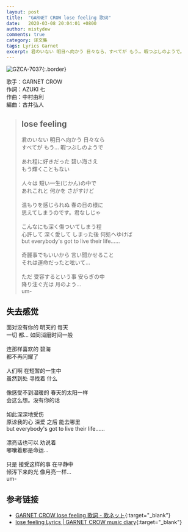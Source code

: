 ```yaml
---
layout: post
title:  "GARNET CROW lose feeling 歌词"
date:   2020-03-08 20:04:01 +0800
author: mistydew
comments: true
category: 译文集
tags: Lyrics Garnet
excerpt: 君のいない 明日へ向かう 日々なら、すべてが もう… 暇つぶしのようで。
---
```

![GZCA-7037](https://crowsub.github.io/images/discography/single/GZCA-7037.jpg){:.border}

歌手：GARNET CROW<br>
作詞：AZUKI 七<br>
作曲：中村由利<br>
編曲：古井弘人

<blockquote class="lyric-original">
  <h2>lose feeling</h2>
  <p>
    君のいない 明日へ向かう 日々なら<br>
    すべてが もう… 暇つぶしのようで<br>
    <br>
    あれ程に好きだった 碧い海さえ<br>
    もう輝くこともない<br>
    <br>
    人々は 短い一生(じかん)の中で<br>
    あれこれと 何かを さがすけど<br>
    <br>
    温もりを感じられぬ 春の日の様に<br>
    思えてしまうのです。君なしじゃ<br>
    <br>
    こんなにも深く傷ついてしまう程<br>
    心許して 深く愛して しまった後 何処へゆけば<br>
    but everybody's got to live their life......<br>
    <br>
    奇麗事でもいいから 言い聞かせること<br>
    それは運命だったと呟いて…<br>
    <br>
    ただ 受容するという事 安らぎの中<br>
    降り注ぐ光は 月のよう…<br>
    um-
  </p>
</blockquote>

<div class="lyric-translation">
  <h2>失去感觉</h2>
  <p>
    面对没有你的 明天的 每天<br>
    一切 都… 如同消磨时间一般<br>
    <br>
    连那样喜欢的 碧海<br>
    都不再闪耀了<br>
    <br>
    人们啊 在短暂的一生中<br>
    虽然到处 寻找着 什么<br>
    <br>
    像感受不到温暖的 春天的太阳一样<br>
    会这么想。没有你的话<br>
    <br>
    如此深深地受伤<br>
    原谅我的心 深爱 之后 能去哪里<br>
    but everybody's got to live their life......<br>
    <br>
    漂亮话也可以 劝说着<br>
    嘟囔着那是命运…<br>
    <br>
    只是 接受这样的事 在平静中<br>
    倾泻下来的光 像月亮一样…<br>
    um-
  </p>
</div>

## 参考链接

* [GARNET CROW lose feeling 歌詞 - 歌ネット](https://www.uta-net.com/song/59993/){:target="_blank"}
* [lose feeling Lyrics \| GARNET CROW music diary](https://crowsub.github.io/lyrics/original/lose%20feeling.html){:target="_blank"}
